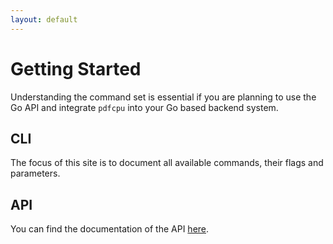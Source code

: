 ```yaml
---
layout: default
---
```


# Getting Started

Understanding the command set is essential if you are planning to use the Go API and integrate `pdfcpu` into your Go based backend system.

## CLI

The focus of this site is to document all available commands, their flags and parameters.

## API

You can find the documentation of the API [here](https://godoc.org/github.com/pdfcpu/pdfcpu/pkg/api).
